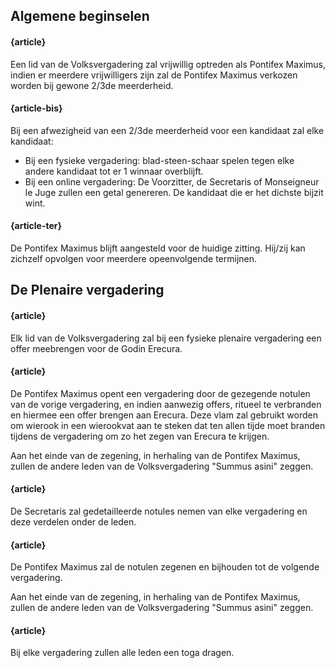 ## Algemene beginselen

#### {article}
Een lid van de Volksvergadering zal vrijwillig optreden als Pontifex Maximus, indien er meerdere vrijwilligers zijn zal de Pontifex Maximus verkozen worden bij gewone 2/3de meerderheid.

#### {article-bis}
Bij een afwezigheid van een 2/3de meerderheid voor een kandidaat zal elke kandidaat:

* Bij een fysieke vergadering: blad-steen-schaar spelen tegen elke andere kandidaat tot er 1 winnaar overblijft.
* Bij een online vergadering: De Voorzitter, de Secretaris of Monseigneur le Juge zullen een getal genereren. De kandidaat die er het dichste bijzit wint.

#### {article-ter}
De Pontifex Maximus blijft aangesteld voor de huidige zitting. Hij/zij kan zichzelf opvolgen voor meerdere opeenvolgende termijnen.

## De Plenaire vergadering
#### {article}
Elk lid van de Volksvergadering zal bij een fysieke plenaire vergadering een offer meebrengen voor de Godin Erecura.

<!-- ### Opening -->
#### {article}
De Pontifex Maximus opent een vergadering door de gezegende notulen van de vorige vergadering, en indien aanwezig offers, ritueel te verbranden en hiermee een offer brengen aan Erecura.
Deze vlam zal gebruikt worden om wierook in een wierookvat aan te steken dat ten allen tijde moet branden tijdens de vergadering om zo het zegen van Erecura te krijgen.

Aan het einde van de zegening, in herhaling van de Pontifex Maximus, zullen de andere leden van de Volksvergadering "Summus asini" zeggen.

<!-- ### Notulen -->
#### {article}
De Secretaris zal gedetailleerde notules nemen van elke vergadering en deze verdelen onder de leden.

#### {article}
De Pontifex Maximus zal de notulen zegenen en bijhouden tot de volgende vergadering.

Aan het einde van de zegening, in herhaling van de Pontifex Maximus, zullen de andere leden van de Volksvergadering "Summus asini" zeggen.

<!-- ### Klederdracht -->

#### {article}
Bij elke vergadering zullen alle leden een toga dragen.